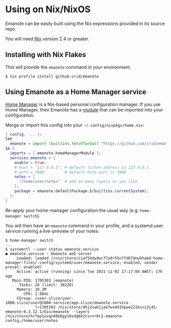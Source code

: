 # Using on Nix/NixOS

Emanote can be easily built using the Nix expressions provided in its source repo.

You will need [Nix](https://nixos.org/download.html) version 2.4 or greater.

## Installing with Nix Flakes

This will provide the `emanote` command in your environment.

```sh-session
$ nix profile install github:srid/emanote
```

## Using Emanote as a Home Manager service

[Home Manager][home-manager] is a
Nix-based personal configuration manager. If you use Home Manager,
then Emanote has a [module][] that can be imported into your
configuration.

Merge or import this config into your `~/.config/nixpkgs/home.nix`:
```nix
{ config, ... }:
let
  emanote = import (builtins.fetchTarball "https://github.com/srid/emanote/archive/master.tar.gz");
in {
  imports = [ emanote.homeManagerModule ];
  services.emanote = {
    enable = true;
    # host = "127.0.0.1"; # default listen address is 127.0.0.1
    # port = 7000;        # default http port is 7000
    notes = [
      "/home/user/notes"  # add as many layers as you like
    ];
    package = emanote.defaultPackage.${builtins.currentSystem};
  };
}
```

Re-apply your home-manager configuration the usual way (e.g. `home-manager switch`).

You will then have an `emanote` command in your profile, and a systemd
user service running a live-preview of your notes.

```sh-session
$ home-manager switch
...
$ systemctl --user status emanote.service
● emanote.service - Emanote web server
     Loaded: loaded (/nix/store/i1af5hdydwcf7y0r55n7fd67dnw5habd-home-manager-files/.config/systemd/user/emanote.service; enabled; vendor preset: enabled)
     Active: active (running) since Tue 2021-11-02 17:17:04 AWST; 17h ago
   Main PID: 1705303 (emanote)
      Tasks: 26 (limit: 38220)
     Memory: 38.3M
        CPU: 2.884s
     CGroup: /user.slice/user-1000.slice/user@1000.service/app.slice/emanote.service
             └─1705303 /nix/store/9hj2cwk1jakfws0d1hpwa221kcni3j45-emanote-0.3.12.1/bin/emanote --layers /nix/store/hr7wp1xvqn48b8gy16sdq6k2csrvr8c1-emanote-config;/home/user/notes
```

[home-manager]: https://github.com/nix-community/home-manager
[module]: https://github.com/srid/emanote/blob/master/home-manager-module.nix
